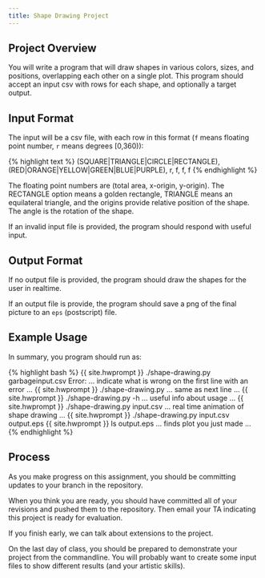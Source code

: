 ```yaml
---
title: Shape Drawing Project
---
```


## Project Overview

You will write a program that will draw shapes in various colors, sizes, and positions,
overlapping each other on a single plot.  This program should accept an
input csv with rows for each shape, and optionally a target output.

## Input Format

The input will be a csv file, with each row in this format (`f` means floating point number,
`r` means degrees [0,360)):

{% highlight text %}
(SQUARE|TRIANGLE|CIRCLE|RECTANGLE), (RED|ORANGE|YELLOW|GREEN|BLUE|PURPLE), r, f, f, f
{% endhighlight %}

The floating point numbers are (total area, x-origin, y-origin).  The RECTANGLE option means a golden rectangle, TRIANGLE means an equilateral triangle, and the origins provide relative position of the shape.  The angle is the rotation of the shape.

If an invalid input file is provided, the program should respond with useful input.

## Output Format

If no output file is provided, the program should draw the shapes for the user in realtime.

If an output file is provide, the program should save a png of the final picture to an `eps` (postscript) file.

## Example Usage

In summary, you program should run as:

{% highlight bash %}
{{ site.hwprompt }} ./shape-drawing.py garbageinput.csv
Error: ... indicate what is wrong on the first line with an error ...
{{ site.hwprompt }} ./shape-drawing.py
... same as next line ...
{{ site.hwprompt }} ./shape-drawing.py -h
... useful info about usage ...
{{ site.hwprompt }} ./shape-drawing.py input.csv
... real time animation of shape drawing ...
{{ site.hwprompt }} ./shape-drawing.py input.csv output.eps
{{ site.hwprompt }} ls output.eps
... finds plot you just made ...
{% endhighlight %}

## Process

As you make progress on this assignment, you should be committing updates to your
branch in the repository.

When you think you are ready, you should have committed all of your revisions and pushed
them to the repository.  Then email your TA indicating this project is ready for evaluation.

If you finish early, we can talk about extensions to the project.

On the last day of class, you should be prepared to demonstrate your project from the commandline.  You will probably want to create some input files to show different results (and your artistic skills).